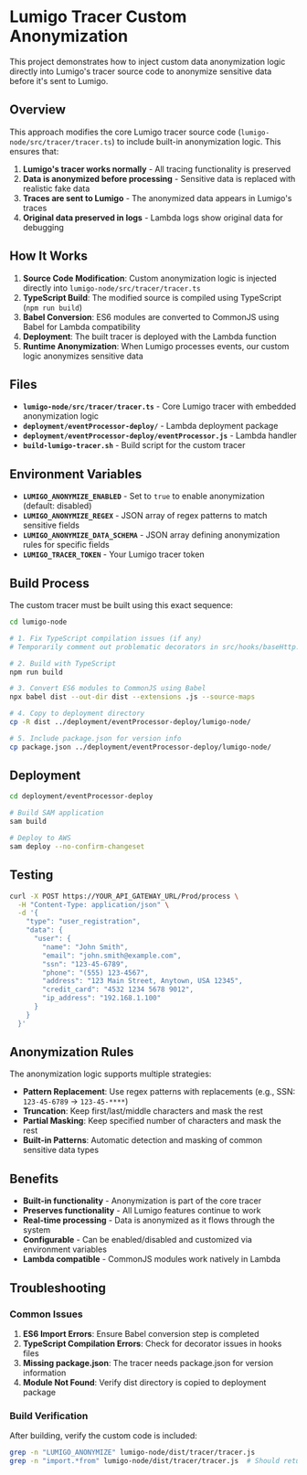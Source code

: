 # Lumigo Tracer Custom Anonymization

This project demonstrates how to inject custom data anonymization logic directly into Lumigo's tracer source code to anonymize sensitive data before it's sent to Lumigo.

## Overview

This approach modifies the core Lumigo tracer source code (`lumigo-node/src/tracer/tracer.ts`) to include built-in anonymization logic. This ensures that:

1. **Lumigo's tracer works normally** - All tracing functionality is preserved
2. **Data is anonymized before processing** - Sensitive data is replaced with realistic fake data
3. **Traces are sent to Lumigo** - The anonymized data appears in Lumigo's traces
4. **Original data preserved in logs** - Lambda logs show original data for debugging

## How It Works

1. **Source Code Modification**: Custom anonymization logic is injected directly into `lumigo-node/src/tracer/tracer.ts`
2. **TypeScript Build**: The modified source is compiled using TypeScript (`npm run build`)
3. **Babel Conversion**: ES6 modules are converted to CommonJS using Babel for Lambda compatibility
4. **Deployment**: The built tracer is deployed with the Lambda function
5. **Runtime Anonymization**: When Lumigo processes events, our custom logic anonymizes sensitive data

## Files

- **`lumigo-node/src/tracer/tracer.ts`** - Core Lumigo tracer with embedded anonymization logic
- **`deployment/eventProcessor-deploy/`** - Lambda deployment package
- **`deployment/eventProcessor-deploy/eventProcessor.js`** - Lambda handler
- **`build-lumigo-tracer.sh`** - Build script for the custom tracer

## Environment Variables

- **`LUMIGO_ANONYMIZE_ENABLED`** - Set to `true` to enable anonymization (default: disabled)
- **`LUMIGO_ANONYMIZE_REGEX`** - JSON array of regex patterns to match sensitive fields
- **`LUMIGO_ANONYMIZE_DATA_SCHEMA`** - JSON array defining anonymization rules for specific fields
- **`LUMIGO_TRACER_TOKEN`** - Your Lumigo tracer token

## Build Process

The custom tracer must be built using this exact sequence:

```bash
cd lumigo-node

# 1. Fix TypeScript compilation issues (if any)
# Temporarily comment out problematic decorators in src/hooks/baseHttp.ts and src/hooks/http.ts

# 2. Build with TypeScript
npm run build

# 3. Convert ES6 modules to CommonJS using Babel
npx babel dist --out-dir dist --extensions .js --source-maps

# 4. Copy to deployment directory
cp -R dist ../deployment/eventProcessor-deploy/lumigo-node/

# 5. Include package.json for version info
cp package.json ../deployment/eventProcessor-deploy/lumigo-node/
```

## Deployment

```bash
cd deployment/eventProcessor-deploy

# Build SAM application
sam build

# Deploy to AWS
sam deploy --no-confirm-changeset
```

## Testing

```bash
curl -X POST https://YOUR_API_GATEWAY_URL/Prod/process \
  -H "Content-Type: application/json" \
  -d '{
    "type": "user_registration",
    "data": {
      "user": {
        "name": "John Smith",
        "email": "john.smith@example.com",
        "ssn": "123-45-6789",
        "phone": "(555) 123-4567",
        "address": "123 Main Street, Anytown, USA 12345",
        "credit_card": "4532 1234 5678 9012",
        "ip_address": "192.168.1.100"
      }
    }
  }'
```

## Anonymization Rules

The anonymization logic supports multiple strategies:

- **Pattern Replacement**: Use regex patterns with replacements (e.g., SSN: `123-45-6789` → `123-45-****`)
- **Truncation**: Keep first/last/middle characters and mask the rest
- **Partial Masking**: Keep specified number of characters and mask the rest
- **Built-in Patterns**: Automatic detection and masking of common sensitive data types

## Benefits

- **Built-in functionality** - Anonymization is part of the core tracer
- **Preserves functionality** - All Lumigo features continue to work
- **Real-time processing** - Data is anonymized as it flows through the system
- **Configurable** - Can be enabled/disabled and customized via environment variables
- **Lambda compatible** - CommonJS modules work natively in Lambda

## Troubleshooting

### Common Issues

1. **ES6 Import Errors**: Ensure Babel conversion step is completed
2. **TypeScript Compilation Errors**: Check for decorator issues in hooks files
3. **Missing package.json**: The tracer needs package.json for version information
4. **Module Not Found**: Verify dist directory is copied to deployment package

### Build Verification

After building, verify the custom code is included:

```bash
grep -n "LUMIGO_ANONYMIZE" lumigo-node/dist/tracer/tracer.js
grep -n "import.*from" lumigo-node/dist/tracer/tracer.js  # Should return nothing
```
